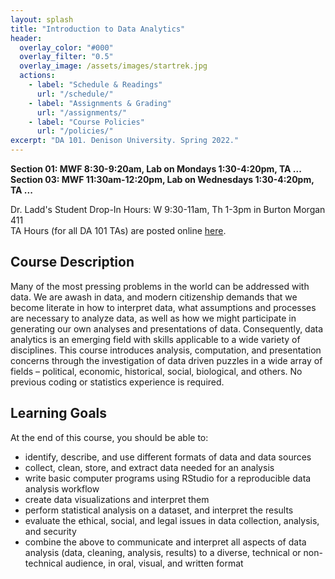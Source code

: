 ```yaml
---
layout: splash
title: "Introduction to Data Analytics"
header:
  overlay_color: "#000"
  overlay_filter: "0.5"
  overlay_image: /assets/images/startrek.jpg
  actions:
    - label: "Schedule & Readings"
      url: "/schedule/"
    - label: "Assignments & Grading"
      url: "/assignments/"
    - label: "Course Policies"
      url: "/policies/"
excerpt: "DA 101. Denison University. Spring 2022."
---
```


**Section 01: MWF 8:30-9:20am, Lab on Mondays 1:30-4:20pm, TA ...  
Section 03: MWF 11:30am-12:20pm, Lab on Wednesdays 1:30-4:20pm, TA ...**

Dr. Ladd's Student Drop-In Hours: W 9:30-11am, Th 1-3pm in Burton Morgan 411   
TA Hours (for all DA 101 TAs) are posted online [here](https://tinyurl.com/DA-TA-hours-SP2022).

## Course Description

Many of the most pressing problems in the world can be addressed with data. We are awash in data, and modern citizenship demands that we become literate in how to interpret data, what assumptions and processes are necessary to analyze data, as well as how we might participate in generating our own analyses and presentations of data. Consequently, data analytics is an emerging field with skills applicable to a wide variety of disciplines. This course introduces analysis, computation, and presentation concerns through the investigation of data driven puzzles in a wide array of fields – political, economic, historical, social, biological, and others. No previous coding or statistics experience is required.

## Learning Goals

At the end of this course, you should be able to:

- identify, describe, and use different formats of data and data sources
- collect, clean, store, and extract data needed for an analysis
- write basic computer programs using RStudio for a reproducible data analysis workflow
- create data visualizations and interpret them
- perform statistical analysis on a dataset, and interpret the results
- evaluate the ethical, social, and legal issues in data collection, analysis, and security
- combine the above to communicate and interpret all aspects of data analysis (data, cleaning, analysis, results) to a diverse, technical or non-technical audience, in oral, visual, and written format
